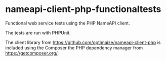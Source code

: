 # nameapi-client-php-functionaltests

Functional web service tests using the PHP NameAPI client.

The tests are run with PHPUnit.

The client library from https://github.com/optimaize/nameapi-client-php 
is included using the Composer the PHP dependency manager from https://getcomposer.org/.

